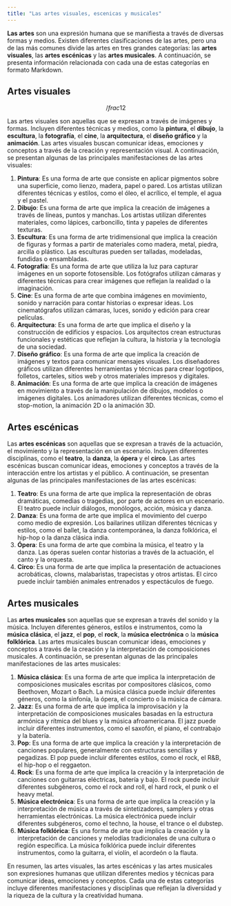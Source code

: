```yaml
---
title: "Las artes visuales, escenicas y musicales"
---
```


**Las artes** son una expresión humana que se manifiesta a través de diversas formas y medios. Existen diferentes clasificaciones de las artes, pero una de las más comunes divide las artes en tres grandes categorías: las **artes visuales**, las **artes escénicas** y las **artes musicales**. A continuación, se presenta información relacionada con cada una de estas categorías en formato Markdown.

## Artes visuales

$$ /frac{1}{2} $$

Las artes visuales son aquellas que se expresan a través de imágenes y formas. Incluyen diferentes técnicas y medios, como la **pintura**, el **dibujo**, la **escultura**, la **fotografía**, el **cine**, la **arquitectura**, el **diseño gráfico** y la **animación**. Las artes visuales buscan comunicar ideas, emociones y conceptos a través de la creación y representación visual. A continuación, se presentan algunas de las principales manifestaciones de las artes visuales:

1. **Pintura**: Es una forma de arte que consiste en aplicar pigmentos sobre una superficie, como lienzo, madera, papel o pared. Los artistas utilizan diferentes técnicas y estilos, como el óleo, el acrílico, el temple, el agua y el pastel.
2. **Dibujo**: Es una forma de arte que implica la creación de imágenes a través de líneas, puntos y manchas. Los artistas utilizan diferentes materiales, como lápices, carboncillo, tinta y papeles de diferentes texturas.
3. **Escultura**: Es una forma de arte tridimensional que implica la creación de figuras y formas a partir de materiales como madera, metal, piedra, arcilla o plástico. Las esculturas pueden ser talladas, modeladas, fundidas o ensambladas.
4. **Fotografía**: Es una forma de arte que utiliza la luz para capturar imágenes en un soporte fotosensible. Los fotógrafos utilizan cámaras y diferentes técnicas para crear imágenes que reflejan la realidad o la imaginación.
5. **Cine**: Es una forma de arte que combina imágenes en movimiento, sonido y narración para contar historias o expresar ideas. Los cinematógrafos utilizan cámaras, luces, sonido y edición para crear películas.
6. **Arquitectura**: Es una forma de arte que implica el diseño y la construcción de edificios y espacios. Los arquitectos crean estructuras funcionales y estéticas que reflejan la cultura, la historia y la tecnología de una sociedad.
7. **Diseño gráfico**: Es una forma de arte que implica la creación de imágenes y textos para comunicar mensajes visuales. Los diseñadores gráficos utilizan diferentes herramientas y técnicas para crear logotipos, folletos, carteles, sitios web y otros materiales impresos y digitales.
8. **Animación**: Es una forma de arte que implica la creación de imágenes en movimiento a través de la manipulación de dibujos, modelos o imágenes digitales. Los animadores utilizan diferentes técnicas, como el stop-motion, la animación 2D o la animación 3D.

## Artes escénicas

Las **artes escénicas** son aquellas que se expresan a través de la actuación, el movimiento y la representación en un escenario. Incluyen diferentes disciplinas, como el **teatro**, la **danza**, la **ópera** y el **circo**. Las artes escénicas buscan comunicar ideas, emociones y conceptos a través de la interacción entre los artistas y el público. A continuación, se presentan algunas de las principales manifestaciones de las artes escénicas:

1. **Teatro**: Es una forma de arte que implica la representación de obras dramáticas, comedias o tragedias, por parte de actores en un escenario. El teatro puede incluir diálogos, monólogos, acción, música y danza.
2. **Danza**: Es una forma de arte que implica el movimiento del cuerpo como medio de expresión. Los bailarines utilizan diferentes técnicas y estilos, como el ballet, la danza contemporánea, la danza folklórica, el hip-hop o la danza clásica india.
3. **Ópera**: Es una forma de arte que combina la música, el teatro y la danza. Las óperas suelen contar historias a través de la actuación, el canto y la orquesta.
4. **Circo**: Es una forma de arte que implica la presentación de actuaciones acrobáticas, clowns, malabaristas, trapecistas y otros artistas. El circo puede incluir también animales entrenados y espectáculos de fuego.

## Artes musicales

Las **artes musicales** son aquellas que se expresan a través del sonido y la música. Incluyen diferentes géneros, estilos e instrumentos, como la **música clásica**, el **jazz**, el **pop**, el **rock**, la **música electrónica** o la **música folklórica**. Las artes musicales buscan comunicar ideas, emociones y conceptos a través de la creación y la interpretación de composiciones musicales. A continuación, se presentan algunas de las principales manifestaciones de las artes musicales:

1. **Música clásica**: Es una forma de arte que implica la interpretación de composiciones musicales escritas por compositores clásicos, como Beethoven, Mozart o Bach. La música clásica puede incluir diferentes géneros, como la sinfonía, la ópera, el concierto o la música de cámara.
2. **Jazz**: Es una forma de arte que implica la improvisación y la interpretación de composiciones musicales basadas en la estructura armónica y rítmica del blues y la música afroamericana. El jazz puede incluir diferentes instrumentos, como el saxofón, el piano, el contrabajo y la batería.
3. **Pop**: Es una forma de arte que implica la creación y la interpretación de canciones populares, generalmente con estructuras sencillas y pegadizas. El pop puede incluir diferentes estilos, como el rock, el R&B, el hip-hop o el reggaeton.
4. **Rock**: Es una forma de arte que implica la creación y la interpretación de canciones con guitarras eléctricas, batería y bajo. El rock puede incluir diferentes subgéneros, como el rock and roll, el hard rock, el punk o el heavy metal.
5. **Música electrónica**: Es una forma de arte que implica la creación y la interpretación de música a través de sintetizadores, samplers y otras herramientas electrónicas. La música electrónica puede incluir diferentes subgéneros, como el techno, la house, el trance o el dubstep.
6. **Música folklórica**: Es una forma de arte que implica la creación y la interpretación de canciones y melodías tradicionales de una cultura o región específica. La música folklórica puede incluir diferentes instrumentos, como la guitarra, el violín, el acordeón o la flauta.

En resumen, las artes visuales, las artes escénicas y las artes musicales son expresiones humanas que utilizan diferentes medios y técnicas para comunicar ideas, emociones y conceptos. Cada una de estas categorías incluye diferentes manifestaciones y disciplinas que reflejan la diversidad y la riqueza de la cultura y la creatividad humana.
